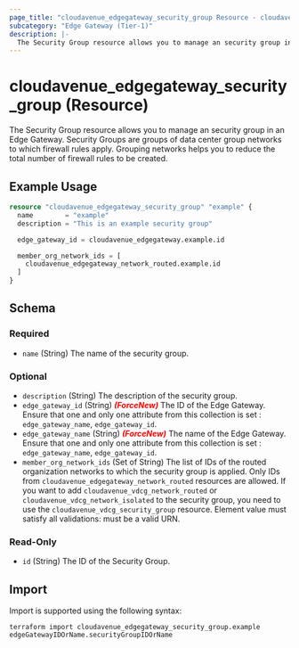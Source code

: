 ```yaml
---
page_title: "cloudavenue_edgegateway_security_group Resource - cloudavenue"
subcategory: "Edge Gateway (Tier-1)"
description: |-
  The Security Group resource allows you to manage an security group in an Edge Gateway. Security Groups are groups of data center group networks to which firewall rules apply. Grouping networks helps you to reduce the total number of firewall rules to be created.
---
```


# cloudavenue_edgegateway_security_group (Resource)

The Security Group resource allows you to manage an security group in an Edge Gateway. Security Groups are groups of data center group networks to which firewall rules apply. Grouping networks helps you to reduce the total number of firewall rules to be created.

## Example Usage

```terraform
resource "cloudavenue_edgegateway_security_group" "example" {
  name        = "example"
  description = "This is an example security group"

  edge_gateway_id = cloudavenue_edgegateway.example.id

  member_org_network_ids = [
    cloudavenue_edgegateway_network_routed.example.id
  ]
}
```

<!-- schema generated by tfplugindocs -->
## Schema

### Required

- `name` (String) The name of the security group.

### Optional

- `description` (String) The description of the security group.
- `edge_gateway_id` (String) <i style="color:red;font-weight: bold">(ForceNew)</i> The ID of the Edge Gateway. Ensure that one and only one attribute from this collection is set : `edge_gateway_name`, `edge_gateway_id`.
- `edge_gateway_name` (String) <i style="color:red;font-weight: bold">(ForceNew)</i> The name of the Edge Gateway. Ensure that one and only one attribute from this collection is set : `edge_gateway_name`, `edge_gateway_id`.
- `member_org_network_ids` (Set of String) The list of IDs of the routed organization networks to which the security group is applied. Only IDs from `cloudavenue_edgegateway_network_routed` resources are allowed. If you want to add `cloudavenue_vdcg_network_routed` or `cloudavenue_vdcg_network_isolated` to the security group, you need to use the `cloudavenue_vdcg_security_group` resource. Element value must satisfy all validations: must be a valid URN.

### Read-Only

- `id` (String) The ID of the Security Group.

## Import

Import is supported using the following syntax:
```shell
terraform import cloudavenue_edgegateway_security_group.example edgeGatewayIDOrName.securityGroupIDOrName
```